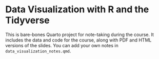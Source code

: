 # Data Visualization with R and the Tidyverse

This is bare-bones Quarto project for note-taking during the course. 
It includes the data and code for the course, along with PDF and HTML versions of the slides. 
You can add your own notes in `data_visualization_notes.qmd`. 


